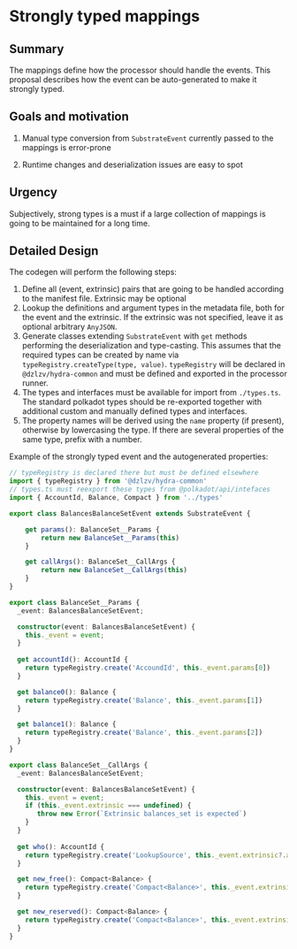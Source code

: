 # Strongly typed mappings

## Summary

The mappings define how the processor should handle the events. This proposal describes how the event can be auto-generated to make it strongly typed.

## Goals and motivation

1) Manual type conversion from `SubstrateEvent` currently passed to the mappings is error-prone

2) Runtime changes and deserialization issues are easy to spot

## Urgency

Subjectively, strong types is a must if a large collection of mappings is going to be maintained for a long time. 

## Detailed Design

The codegen will perform the following steps:

1) Define all (event, extrinsic) pairs that are going to be handled according to the manifest file. Extrinsic may be optional
2) Lookup the definitions and argument types in the metadata file, both for the event and the extrinsic. If the extrinsic was not specified, leave it as optional arbitrary `AnyJSON`.
3) Generate classes extending `SubstrateEvent` with `get` methods performing the deserialization and type-casting. This assumes that the required types can be created by name via `typeRegistry.createType(type, value)`. `typeRegistry` will be declared in `@dzlzv/hydra-common` and must be defined and exported in the processor runner.
4) The types and interfaces must be available for import from `./types.ts`. The standard polkadot types should be re-exported together with additional custom and manually defined types and interfaces.
5) The property names will be derived using the `name` property (if present), otherwise by lowercasing the type. If there are several properties of the same type, prefix with a number.

Example of the strongly typed event and the autogenerated properties:

```typescript
// typeRegistry is declared there but must be defined elsewhere
import { typeRegistry } from '@dzlzv/hydra-common'
// types.ts must reexport these types from @polkadot/api/intefaces
import { AccountId, Balance, Compact } from '../types'

export class BalancesBalanceSetEvent extends SubstrateEvent {

    get params(): BalanceSet__Params {
        return new BalanceSet__Params(this)
    }  

    get callArgs(): BalanceSet__CallArgs {
        return new BalanceSet__CallArgs(this)
    }
}

export class BalanceSet__Params {
  _event: BalancesBalanceSetEvent;

  constructor(event: BalancesBalanceSetEvent) {
    this._event = event;
  }
  
  get accountId(): AccountId {
    return typeRegistry.create('AccoundId', this._event.params[0])
  }

  get balance0(): Balance {
    return typeRegistry.create('Balance', this._event.params[1])
  }

  get balance1(): Balance {
    return typeRegistry.create('Balance', this._event.params[2])
  }
}

export class BalanceSet__CallArgs {
  _event: BalancesBalanceSetEvent;

  constructor(event: BalancesBalanceSetEvent) {
    this._event = event;
    if (this._event.extrinsic === undefined) {
       throw new Error(`Extrinsic balances_set is expected`)
    }
  }
  
  get who(): AccountId {
    return typeRegistry.create('LookupSource', this._event.extrinsic?.args[0])
  }

  get new_free(): Compact<Balance> {
    return typeRegistry.create('Compact<Balance>', this._event.extrinsic?.args[1])
  }

  get new_reserved(): Compact<Balance> {
    return typeRegistry.create('Compact<Balance>', this._event.extrinsic?.args[2])
  }
}
```
